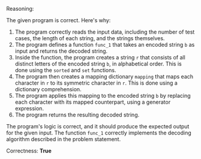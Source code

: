 Reasoning:

The given program is correct. Here's why:

1. The program correctly reads the input data, including the number of test cases, the length of each string, and the strings themselves.
2. The program defines a function `func_1` that takes an encoded string `b` as input and returns the decoded string.
3. Inside the function, the program creates a string `r` that consists of all distinct letters of the encoded string `b`, in alphabetical order. This is done using the `sorted` and `set` functions.
4. The program then creates a mapping dictionary `mapping` that maps each character in `r` to its symmetric character in `r`. This is done using a dictionary comprehension.
5. The program applies this mapping to the encoded string `b` by replacing each character with its mapped counterpart, using a generator expression.
6. The program returns the resulting decoded string.

The program's logic is correct, and it should produce the expected output for the given input. The function `func_1` correctly implements the decoding algorithm described in the problem statement.

Correctness: **True**
